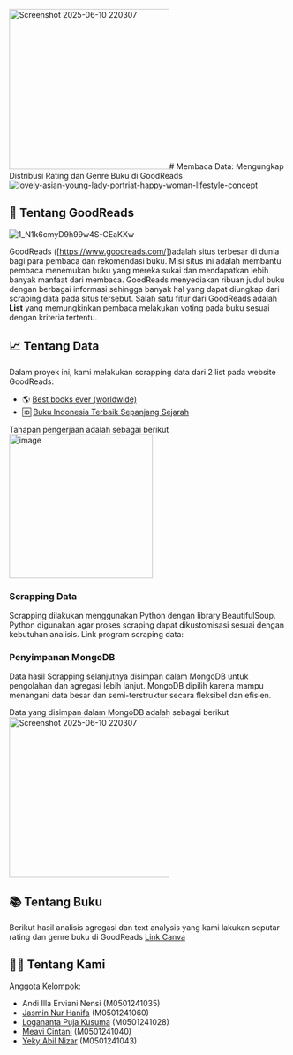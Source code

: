 <img width="290" alt="Screenshot 2025-06-10 220307" src="https://github.com/user-attachments/assets/0e1553d5-c786-4e5a-a426-d2d7a88a73cf" /># Membaca Data: Mengungkap Distribusi Rating dan Genre Buku di GoodReads
![lovely-asian-young-lady-portriat-happy-woman-lifestyle-concept](https://github.com/user-attachments/assets/212e6450-9075-4fd4-946d-c119debd5d68)

## 📔 Tentang GoodReads
![1_N1k6cmyD9h99w4S-CEaKXw](https://github.com/user-attachments/assets/a11b923c-1839-4be7-a67b-63e7c9d9865a)

GoodReads ([https://www.goodreads.com/])adalah situs terbesar di dunia bagi para pembaca dan rekomendasi buku. Misi situs ini adalah membantu pembaca menemukan buku yang mereka sukai dan mendapatkan lebih banyak manfaat dari membaca. GoodReads menyediakan ribuan judul buku dengan berbagai informasi sehingga banyak hal yang dapat diungkap dari scraping data pada situs tersebut. Salah satu fitur dari GoodReads adalah **List** yang memungkinkan pembaca melakukan voting pada buku sesuai dengan kriteria tertentu.

## 📈 Tentang Data
Dalam proyek ini, kami melakukan scrapping data dari 2 list pada website GoodReads:
- 🌎 [Best books ever (worldwide)]([url](https://www.goodreads.com/list/show/1.Best_Books_Ever?page=))
- 🆔 [Buku Indonesia Terbaik Sepanjang Sejarah]([url](https://www.goodreads.com/list/show/1572.Buku_Indonesia_Sepanjang_Masa?page=))

Tahapan pengerjaan adalah sebagai berikut
<img width="260" alt="image" src="https://github.com/user-attachments/assets/c5d00d80-91ee-4ca9-9fa2-95708c857d03" />
### Scrapping Data
Scrapping dilakukan menggunakan Python dengan library BeautifulSoup. Python digunakan agar proses scraping dapat dikustomisasi sesuai dengan kebutuhan analisis.
Link program scraping data:

### Penyimpanan MongoDB
Data hasil Scrapping selanjutnya disimpan dalam MongoDB untuk pengolahan dan agregasi lebih lanjut. MongoDB dipilih karena mampu menangani data besar dan semi-terstruktur secara fleksibel dan efisien.

Data yang disimpan dalam MongoDB adalah sebagai berikut
<img width="290" alt="Screenshot 2025-06-10 220307" src="https://github.com/user-attachments/assets/d8326d00-5490-40bd-bf57-530e53112dd0" />

## 📚 Tentang Buku
Berikut hasil analisis agregasi dan text analysis yang kami lakukan seputar rating dan genre buku di GoodReads
[Link Canva]([url](https://www.canva.com/design/DAGp9nwnbxQ/OM4MGuziG6Dk56XFr7plcw/edit?utm_content=DAGp9nwnbxQ&utm_campaign=designshare&utm_medium=link2&utm_source=sharebutton))

## 🧑‍💻 Tentang Kami
Anggota Kelompok:
- Andi Illa Erviani Nensi (M0501241035)
- [Jasmin Nur Hanifa]([url](https://github.com/heyitsjasmin)) (M0501241060)
- [Logananta Puja Kusuma]([url](https://github.com/logankusuma)) (M0501241028)
- [Meavi Cintani]([url](https://github.com/meavi2501cintani)) (M0501241040)
- [Yeky Abil Nizar]([url](https://github.com/Yekyabilnizar)) (M0501241043)
